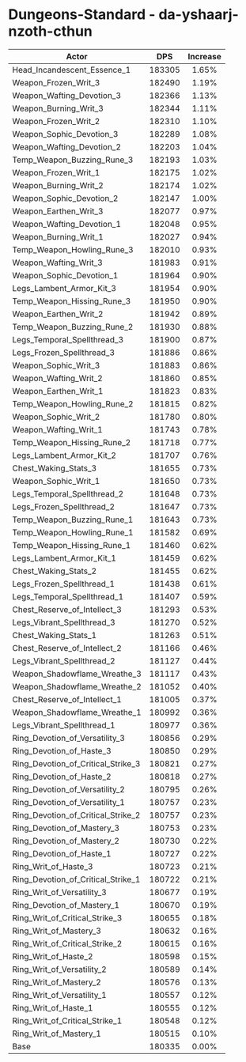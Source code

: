 # Dungeons-Standard - da-yshaarj-nzoth-cthun
| Actor | DPS | Increase |
|---|:---:|:---:|
|Head_Incandescent_Essence_1|183305|1.65%|
|Weapon_Frozen_Writ_3|182490|1.19%|
|Weapon_Wafting_Devotion_3|182366|1.13%|
|Weapon_Burning_Writ_3|182344|1.11%|
|Weapon_Frozen_Writ_2|182310|1.10%|
|Weapon_Sophic_Devotion_3|182289|1.08%|
|Weapon_Wafting_Devotion_2|182203|1.04%|
|Temp_Weapon_Buzzing_Rune_3|182193|1.03%|
|Weapon_Frozen_Writ_1|182175|1.02%|
|Weapon_Burning_Writ_2|182174|1.02%|
|Weapon_Sophic_Devotion_2|182147|1.00%|
|Weapon_Earthen_Writ_3|182077|0.97%|
|Weapon_Wafting_Devotion_1|182048|0.95%|
|Weapon_Burning_Writ_1|182027|0.94%|
|Temp_Weapon_Howling_Rune_3|182010|0.93%|
|Weapon_Wafting_Writ_3|181983|0.91%|
|Weapon_Sophic_Devotion_1|181964|0.90%|
|Legs_Lambent_Armor_Kit_3|181954|0.90%|
|Temp_Weapon_Hissing_Rune_3|181950|0.90%|
|Weapon_Earthen_Writ_2|181942|0.89%|
|Temp_Weapon_Buzzing_Rune_2|181930|0.88%|
|Legs_Temporal_Spellthread_3|181900|0.87%|
|Legs_Frozen_Spellthread_3|181886|0.86%|
|Weapon_Sophic_Writ_3|181883|0.86%|
|Weapon_Wafting_Writ_2|181860|0.85%|
|Weapon_Earthen_Writ_1|181823|0.83%|
|Temp_Weapon_Howling_Rune_2|181815|0.82%|
|Weapon_Sophic_Writ_2|181780|0.80%|
|Weapon_Wafting_Writ_1|181743|0.78%|
|Temp_Weapon_Hissing_Rune_2|181718|0.77%|
|Legs_Lambent_Armor_Kit_2|181707|0.76%|
|Chest_Waking_Stats_3|181655|0.73%|
|Weapon_Sophic_Writ_1|181650|0.73%|
|Legs_Temporal_Spellthread_2|181648|0.73%|
|Legs_Frozen_Spellthread_2|181647|0.73%|
|Temp_Weapon_Buzzing_Rune_1|181643|0.73%|
|Temp_Weapon_Howling_Rune_1|181582|0.69%|
|Temp_Weapon_Hissing_Rune_1|181460|0.62%|
|Legs_Lambent_Armor_Kit_1|181459|0.62%|
|Chest_Waking_Stats_2|181455|0.62%|
|Legs_Frozen_Spellthread_1|181438|0.61%|
|Legs_Temporal_Spellthread_1|181407|0.59%|
|Chest_Reserve_of_Intellect_3|181293|0.53%|
|Legs_Vibrant_Spellthread_3|181270|0.52%|
|Chest_Waking_Stats_1|181263|0.51%|
|Chest_Reserve_of_Intellect_2|181166|0.46%|
|Legs_Vibrant_Spellthread_2|181127|0.44%|
|Weapon_Shadowflame_Wreathe_3|181117|0.43%|
|Weapon_Shadowflame_Wreathe_2|181052|0.40%|
|Chest_Reserve_of_Intellect_1|181005|0.37%|
|Weapon_Shadowflame_Wreathe_1|180992|0.36%|
|Legs_Vibrant_Spellthread_1|180977|0.36%|
|Ring_Devotion_of_Versatility_3|180856|0.29%|
|Ring_Devotion_of_Haste_3|180850|0.29%|
|Ring_Devotion_of_Critical_Strike_3|180821|0.27%|
|Ring_Devotion_of_Haste_2|180818|0.27%|
|Ring_Devotion_of_Versatility_2|180795|0.26%|
|Ring_Devotion_of_Versatility_1|180757|0.23%|
|Ring_Devotion_of_Critical_Strike_2|180757|0.23%|
|Ring_Devotion_of_Mastery_3|180753|0.23%|
|Ring_Devotion_of_Mastery_2|180730|0.22%|
|Ring_Devotion_of_Haste_1|180727|0.22%|
|Ring_Writ_of_Haste_3|180723|0.21%|
|Ring_Devotion_of_Critical_Strike_1|180722|0.21%|
|Ring_Writ_of_Versatility_3|180677|0.19%|
|Ring_Devotion_of_Mastery_1|180670|0.19%|
|Ring_Writ_of_Critical_Strike_3|180655|0.18%|
|Ring_Writ_of_Mastery_3|180632|0.16%|
|Ring_Writ_of_Critical_Strike_2|180615|0.16%|
|Ring_Writ_of_Haste_2|180598|0.15%|
|Ring_Writ_of_Versatility_2|180589|0.14%|
|Ring_Writ_of_Mastery_2|180576|0.13%|
|Ring_Writ_of_Versatility_1|180557|0.12%|
|Ring_Writ_of_Haste_1|180555|0.12%|
|Ring_Writ_of_Critical_Strike_1|180548|0.12%|
|Ring_Writ_of_Mastery_1|180515|0.10%|
|Base|180335|0.00%|
